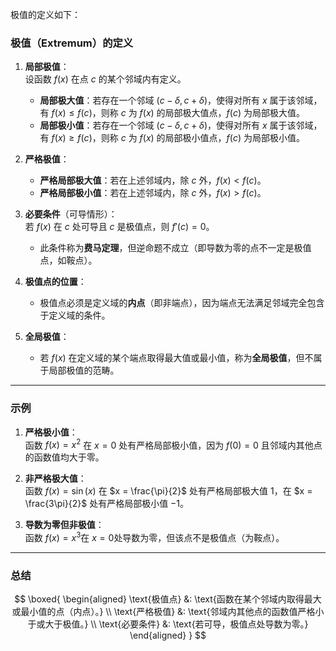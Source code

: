 极值的定义如下：

### **极值（Extremum）的定义**
1. **局部极值**：  
   设函数 $f(x)$ 在点 $c$ 的某个邻域内有定义。  
   - **局部极大值**：若存在一个邻域 $(c - \delta, c + \delta)$，使得对所有 $x$ 属于该邻域，有 $f(x) \leq f(c)$，则称 $c$ 为 $f(x)$ 的局部极大值点，$f(c)$ 为局部极大值。  
   - **局部极小值**：若存在一个邻域 $(c - \delta, c + \delta)$，使得对所有 $x$ 属于该邻域，有 $f(x) \geq f(c)$，则称 $c$ 为 $f(x)$ 的局部极小值点，$f(c)$ 为局部极小值。  

2. **严格极值**：  
   - **严格局部极大值**：若在上述邻域内，除 $c$ 外，$f(x) < f(c)$。  
   - **严格局部极小值**：若在上述邻域内，除 $c$ 外，$f(x) > f(c)$。  

3. **必要条件**（可导情形）：  
   若 $f(x)$ 在 $c$ 处可导且 $c$ 是极值点，则 $f'(c) = 0$。  
   - 此条件称为**费马定理**，但逆命题不成立（即导数为零的点不一定是极值点，如鞍点）。  

4. **极值点的位置**：  
   - 极值点必须是定义域的**内点**（即非端点），因为端点无法满足邻域完全包含于定义域的条件。  

5. **全局极值**：  
   - 若 $f(x)$ 在定义域的某个端点取得最大值或最小值，称为**全局极值**，但不属于局部极值的范畴。  

---

### **示例**
1. **严格极小值**：  
   函数 $f(x) = x^2$ 在 $x = 0$ 处有严格局部极小值，因为 $f(0) = 0$ 且邻域内其他点的函数值均大于零。  

2. **非严格极大值**：  
   函数 $f(x) = \sin(x)$ 在 $x = \frac{\pi}{2}$ 处有严格局部极大值 $1$，在 $x = \frac{3\pi}{2}$ 处有严格局部极小值 $-1$。  

3. **导数为零但非极值**：  
   函数 $f(x) = x^3$在 $x=0$处导数为零，但该点不是极值点（为鞍点）。

---

### **总结**
$$
\boxed{
\begin{aligned}
\text{极值点} &: \text{函数在某个邻域内取得最大或最小值的点（内点）。} \\
\text{严格极值} &: \text{邻域内其他点的函数值严格小于或大于极值。} \\
\text{必要条件} &: \text{若可导，极值点处导数为零。}
\end{aligned}
}
$$